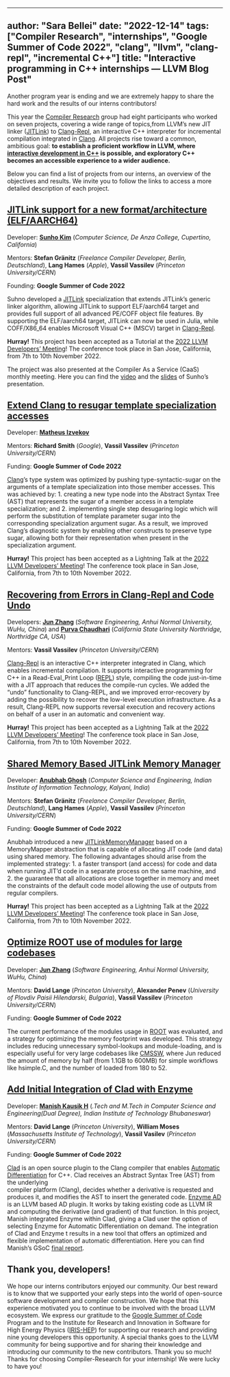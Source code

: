 ---
author: "Sara Bellei"
date: "2022-12-14"
tags: ["Compiler Research", "internships", "Google Summer of Code 2022", 
"clang", "llvm", "clang-repl", "incremental C++"]
title: "Interactive programming in C++ internships — LLVM 
Blog Post"
----------------------------------------------------------------


Another program year is ending and we are extremely happy to share the hard 
work and the results of our interns contributors!


This year the <a href="https://compiler-research.org/">Compiler Research</a> 
group had eight participants who worked on seven projects, covering a wide 
range of topics,from LLVM’s new JIT linker 
(<a href="https://llvm.org/docs/JITLink.html#jit-linking">JITLink</a>) to 
<a href="https://clang.llvm.org/docs/ClangRepl.html">Clang-Repl</a>, 
an interactive C++ interpreter for incremental compilation integrated 
in <a href="https://clang.llvm.org/">Clang</a>. All projects rise toward a 
common, ambitious goal: **to establish a proficient workflow in LLVM, 
where <a href="https://compiler-research.org/interactive_cpp">interactive 
development in C++</a> is possible, and exploratory C++ becomes an accessible 
experience to a wider audience.**

Below you can find a list of projects from our interns, an overview of the 
objectives and results. We invite you to follow the links to access a more 
detailed description of each project.

<a href="https://compiler-research.org/assets/docs/Sunho_Kim_GSoC22_Report.pdf">JITLink support for a new format/architecture (ELF/AARCH64)</a>
------------------------------------------------------------------------------------------------------------------------------------------------
Developer: **<a href="https://github.com/sunho">Sunho Kim</a>** 
(*Computer Science, De Anza College, Cupertino, California*)

Mentors: **Stefan Gränitz** (*Freelance Compiler Developer, Berlin, 
Deutschland*), 
**Lang Hames** (*Apple*), **Vassil Vassilev** (*Princeton University/CERN*)

Founding: **Google Summer of Code 2022**

Suhno developed a <a href="https://llvm.org/docs/JITLink.html#jit-linking">JITLink</a> 
specialization that extends JITLink’s generic linker algorithm, allowing 
JITLink to support ELF/aarch64 target and provides full support of all advanced 
PE/COFF object file features. By supporting the ELF/aarch64 target, JITLink can 
now be used in Julia, while COFF/X86_64 enables Microsoft Visual C++ (MSCV) 
target in <a href="https://clang.llvm.org/docs/ClangRepl.html">Clang-Repl</a>.

**Hurray!** This project has been accepted as a Tutorial at the 
<a href="https://llvm.swoogo.com/2022devmtg/speakers">2022 LLVM Developers’ Meeting</a>! 
The conference took place in San Jose, California, from 7th to 10th November 
2022. 

The project was also presented at the Compiler As a Service (CaaS) monthly 
meeting. Here you can find the <a href="https://www.youtube.com/watch?v=_5_gm58sQIg">video</a> 
and the <a href="https://compiler-research.org/assets/presentations/S_Kim-Jitlink_Coff.pdf">slides</a> 
of Sunho’s presentation. 

<a href="https://compiler-research.org/blogs/gsoc22_izvekov_experience_blog/">Extend Clang to resugar template specialization accesses</a>
------------------------------------------------------------------------------------------------------------------------------------------
Developer: **<a href="https://github.com/mizvekov">Matheus Izvekov</a>**

Mentors: **Richard Smith** (*Google*), **Vassil Vassilev** (*Princeton 
University/CERN*)

Funding: **Google Summer of Code 2022**

<a href="https://clang.llvm.org/">Clang</a>’s type system was optimized by 
pushing type-syntactic-sugar on the arguments of a template specialization into 
those member accesses. This was achieved by: 1. creating a new type node into 
the Abstract Syntax Tree (AST) that represents the sugar of a member access in 
a template specialization; and 2. implementing single step desugaring logic 
which will perform the substitution of template parameter sugar into the 
corresponding specialization argument sugar. As a result, we improved Clang’s 
diagnostic system by enabling other constructs to preserve type sugar, allowing 
both for their representation when present in the specialization argument.

**Hurray!** This project has been accepted as a Lightning Talk at the 
<a href="https://llvm.swoogo.com/2022devmtg/speakers">2022 LLVM Developers’ Meeting</a>! 
The conference took place in San Jose, California, from 7th to 10th November 2022.


<a href="https://compiler-research.org/blogs/gsoc22_zhang_chaudhari_experience_blog/">Recovering from Errors in Clang-Repl and Code Undo</a>
--------------------------------------------------------------------------------------------------------------------------------------------
Developers: **<a href="https://github.com/junaire">Jun Zhang</a>** 
(*Software Engineering, Anhui Normal University, WuHu, China*) and 
**<a href="https://github.com/Purva-Chaudhari">Purva Chaudhari</a>** 
(*California State University Northridge, Northridge CA, USA*)

Mentors: **Vassil Vassilev** (*Princeton University/CERN*)

<a href="https://clang.llvm.org/docs/ClangRepl.html">Clang-Repl</a> is an 
interactive C++ interpreter integrated in Clang, which enables incremental 
compilation. It supports interactive programming for C++ in a 
Read-Eval_Print Loop 
(<a href="https://en.wikipedia.org/wiki/Read%E2%80%93eval%E2%80%93print_loop">REPL</a>) 
style, compiling the code just-in-time with a JIT approach that reduces the 
compile-run cycles. We added the “undo” functionality to Clang-REPL, and we 
improved error-recovery by adding the possibility to recover the low-level 
execution infrastructure. As a result, Clang-REPL now supports reversal 
execution and recovery actions on behalf of a user in an automatic and 
convenient way.

**Hurray!** This project has been accepted as a Lightning Talk at the
 <a href="https://llvm.swoogo.com/2022devmtg/speakers">2022 LLVM Developers’ Meeting</a>! 
 The conference took place in San Jose, California, from 7th to 10th November
  2022.

<a href="https://compiler-research.org/blogs/gsoc22_ghosh_experience_blog/">Shared Memory Based JITLink Memory Manager</a>
--------------------------------------------------------------------------------------------------------------------------

Developer: **<a href="https://github.com/argentite">Anubhab Ghosh</a>** 
(*Computer Science and Engineering, Indian Institute of Information Technology, Kalyani, India*)

Mentors: **Stefan Gränitz** (*Freelance Compiler Developer, Berlin, Deutschland*), 
**Lang Hames** (*Apple*), **Vassil Vassilev** (*Princeton University/CERN*)

Funding: **Google Summer of Code 2022**

Anubhab introduced a new <a href="https://llvm.org/docs/JITLink.html">JITLinkMemoryManager</a> 
based on a MemoryMapper abstraction that is capable of allocating JIT code 
(and data) using shared memory. The following advantages should arise from the 
implemented strategy: 1. a faster transport (and access) for code and data when 
running JIT’d code in a separate process on the same machine, and 2. the 
guarantee that all allocations are close together in memory and meet the 
constraints of the default code model allowing the use of outputs from regular 
compilers.

**Hurray!** This project has been accepted as a Lightning Talk at the 
<a href="https://llvm.swoogo.com/2022devmtg/speakers">2022 LLVM Developers’ Meeting</a>! 
The conference took place in San Jose, California, from 7th to 10th November 2022.


<a href="https://hepsoftwarefoundation.org/gsoc/blogs/2022/blog_ROOT_JunZhang.html">Optimize ROOT use of modules for large codebases</a>
-----------------------------------------------------------------------------------------------------------------------------------------
Developer: **<a href="https://github.com/junaire">Jun Zhang</a>**
(*Software Engineering, Anhui Normal University, WuHu, China*)

Mentors: **David Lange** (*Princeton University*), **Alexander Penev** 
(*University of Plovdiv Paisii Hilendarski, Bulgaria*), **Vassil Vassilev** 
(*Princeton University/CERN*)

Funding: **Google Summer of Code 2022**

The current performance of the modules usage in <a href="https://root.cern/">ROOT</a> 
was evaluated, and a strategy for optimizing the memory footprint was developed. 
This strategy includes reducing unnecessary symbol-lookups and module-loading, 
and is especially useful for very large codebases like <a href="https://cms-sw.github.io/">CMSSW</a>, 
where Jun reduced the amount of memory by half (from 1.1GB to 600MB) for simple 
workflows like hsimple.C, and the number of loaded from 180 to 52.


<a href="https://hepsoftwarefoundation.org/gsoc/blogs/2022/blog_CompilerResearch-ManishKausik.html">Add Initial Integration of Clad with Enzyme</a>
---------------------------------------------------------------------------------------------------------------------------------------------------
Developer: **<a href="https://github.com/Nirhar">Manish Kausik H</a>** 
(*.Tech and M.Tech in Computer Science and Engineering(Dual Degree), 
Indian Institute of Technology Bhubaneswar*)

Mentors: **David Lange** (*Princeton University*), **William Moses** 
(*Massachusetts Institute of Technology*), **Vassil Vasilev** (*Princeton University/CERN*)

Funding: **Google Summer of Code 2022**

<a href="https://clad.readthedocs.io/en/latest/index.html">Clad</a> is an open 
source plugin to the Clang compiler that enables <a href="https://en.wikipedia.org/wiki/Automatic_differentiation">Automatic Differentiation</a> 
for C++. Clad receives an Abstract Syntax Tree (AST) from the underlying  
compiler platform (Clang), decides whether a derivative is requested and 
produces it, and modifies the AST to insert the generated code.
<a href="https://enzyme.mit.edu/">Enzyme AD</a> is an LLVM based AD plugin. 
It works by taking existing code as LLVM IR and computing the derivative 
(and gradient) of that function. 
In this project, Manish integrated Enzyme within Clad, giving a Clad user the 
option of selecting Enzyme for Automatic Differentiation on demand. The 
integration of Clad and Enzyme t results in a new tool that offers an optimized 
and flexible implementation of automatic differentiation. Here you can find 
Manish’s GSoC <a href="https://compiler-research.org/assets/docs/Manish_Kausik_H_GSoC22_Report.pdf">final report</a>.

Thank you, developers!
----------------------

We hope our interns contributors enjoyed our community. Our best reward is to 
know that we  supported your early steps into the world of open-source software 
development and compiler construction. We hope that this experience motivated 
you to continue to be involved with the broad LLVM ecosystem.
We express our gratitude to the <a href="https://summerofcode.withgoogle.com/">Google Summer of Code</a> 
Program and to the Institute for Research and Innovation in Software for High 
Energy Physics (<a href="https://iris-hep.org/">IRIS-HEP</a>) for supporting our 
research and providing nine young developers this opportunity.
A special thanks goes to the LLVM community for being supportive and for sharing 
their knowledge and introducing our community to the new contributors. Thank you 
so much!
Thanks for choosing Compiler-Research for your internship! We were lucky to 
have you!


